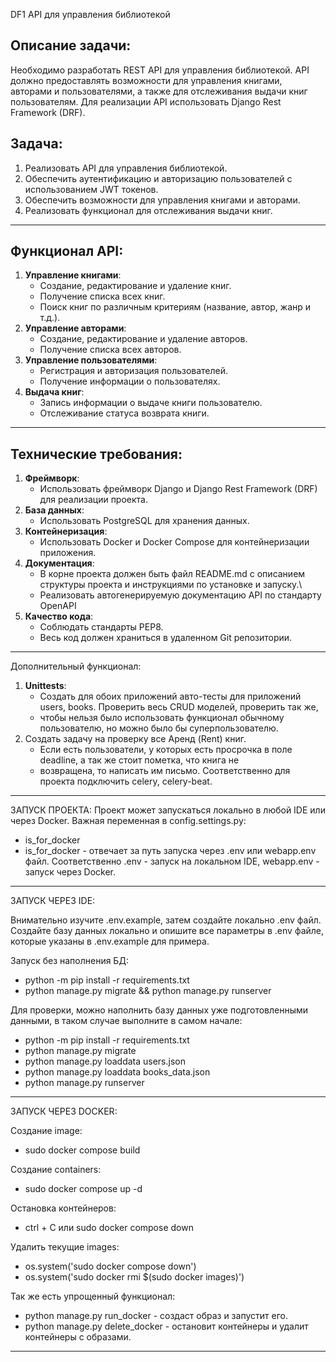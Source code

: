 DF1 API для управления библиотекой

Описание задачи:
------------------------------------------------------------------------------------------------------------------------
Необходимо разработать REST API для управления библиотекой. API должно предоставлять возможности для управления книгами,
авторами и пользователями, а также для отслеживания выдачи книг пользователям. Для реализации API использовать Django
Rest Framework (DRF).

Задача:
------------------------------------------------------------------------------------------------------------------------

1. Реализовать API для управления библиотекой.
2. Обеспечить аутентификацию и авторизацию пользователей с использованием JWT токенов.
3. Обеспечить возможности для управления книгами и авторами.
4. Реализовать функционал для отслеживания выдачи книг.

------------------------------------------------------------------------------------------------------------------------

Функционал API:
------------------------------------------------------------------------------------------------------------------------

1. **Управление книгами**:
    - Создание, редактирование и удаление книг.
    - Получение списка всех книг.
    - Поиск книг по различным критериям (название, автор, жанр и т.д.).
2. **Управление авторами**:
    - Создание, редактирование и удаление авторов.
    - Получение списка всех авторов.
3. **Управление пользователями**:
    - Регистрация и авторизация пользователей.
    - Получение информации о пользователях.
4. **Выдача книг**:
    - Запись информации о выдаче книги пользователю.
    - Отслеживание статуса возврата книги.

------------------------------------------------------------------------------------------------------------------------

Технические требования:
------------------------------------------------------------------------------------------------------------------------

1. **Фреймворк**:
    - Использовать фреймворк Django и Django Rest Framework (DRF) для реализации проекта.
2. **База данных**:
    - Использовать PostgreSQL для хранения данных.
3. **Контейнеризация**:
    - Использовать Docker и Docker Compose для контейнеризации приложения.
4. **Документация**:
    - В корне проекта должен быть файл README.md с описанием структуры проекта и инструкциями по установке и запуску.\\
    - Реализовать автогенерируемую документацию API по стандарту OpenAPI
5. **Качество кода**:
    - Соблюдать стандарты PEP8.
    - Весь код должен храниться в удаленном Git репозитории.

------------------------------------------------------------------------------------------------------------------------

Дополнительный функционал:

1. **Unittests**:
    - Создать для обоих приложений авто-тесты для приложений users, books. Проверить весь CRUD моделей, проверить так
      же,
    - чтобы нельзя было использовать функционал обычному пользователю, но можно было бы суперпользователю.
2. Создать задачу на проверку все Аренд (Rent) книг.
    - Если есть пользователи, у которых есть просрочка в поле deadline, а так же стоит пометка, что книга не
    - возвращена, то написать им письмо. Соответственно для проекта подключить celery, celery-beat.

------------------------------------------------------------------------------------------------------------------------
ЗАПУСК ПРОЕКТА:
Проект может запускаться локально в любой IDE или через Docker.
Важная переменная в config.settings.py: 
- is_for_docker
- is_for_docker - отвечает за путь запуска через .env или webapp.env файл.
Соответственно .env - запуск на локальном IDE, webapp.env - запуск через Docker.
------------------------------------------------------------------------------------------------------------------------
ЗАПУСК ЧЕРЕЗ IDE:

Внимательно изучите .env.example, затем создайте локально .env файл.
Создайте базу данных локально и опишите все параметры в .env файле, которые указаны в .env.example для примера.

Запуск без наполнения БД:
- python -m pip install -r requirements.txt
- python manage.py migrate && python manage.py runserver

Для проверки, можно наполнить базу данных уже подготовленными данными, в таком случае выполните в самом начале:
- python -m pip install -r requirements.txt
- python manage.py migrate
- python manage.py loaddata users.json
- python manage.py loaddata books_data.json
- python manage.py runserver
------------------------------------------------------------------------------------------------------------------------
ЗАПУСК ЧЕРЕЗ DOCKER:

Создание image:
- sudo docker compose build

Создание containers:
- sudo docker compose up -d

Остановка контейнеров:
- ctrl + C или sudo docker compose down

Удалить текущие images:
- os.system('sudo docker compose down')
- os.system('sudo docker rmi $(sudo docker images)')

Так же есть упрощенный функционал:
- python manage.py run_docker - создаст образ и запустит его.
- python manage.py delete_docker - остановит контейнеры и удалит контейнеры с образами.
------------------------------------------------------------------------------------------------------------------------